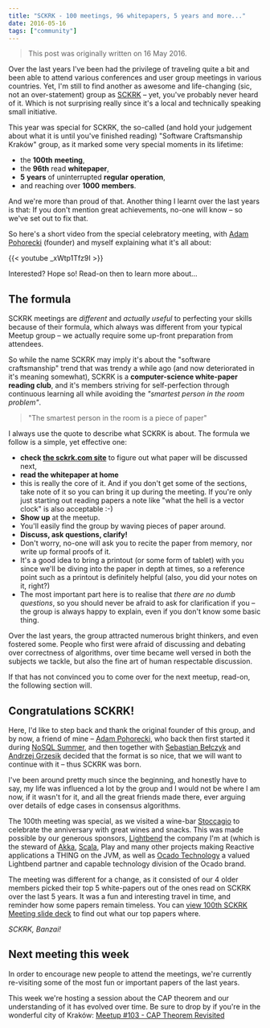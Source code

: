 ```yaml
---
title: "SCKRK - 100 meetings, 96 whitepapers, 5 years and more..."
date: 2016-05-16
tags: ["community"]
---
```


> This post was originally written on 16 May 2016.

Over the last years I've been had the privilege of traveling quite a bit and been able to attend various conferences and user group meetings in various countries. Yet, I'm still to find another as awesome and life-changing (sic, not an over-statement) group as [SCKRK](https://web.archive.org/web/20180816224526/http://sckrk.com/) – yet, you've probably never heard of it. Which is not surprising really since it's a local and technically speaking small initiative.

This year was special for SCKRK, the so-called (and hold your judgement about what it is until you've finished reading) "Software Craftsmanship Kraków" group, as it marked some very special moments in its lifetime:

* the **100th** **meeting**,
* the **96th** read **whitepaper**,
* **5** **years** of uninterrupted **regular** **operation**,
* and reaching over **1000** **members**.

And we're more than proud of that. Another thing I learnt over the last years is that: If you don't mention great achievements, no-one will know – so we've set out to fix that.

So here's a short video from the special celebratory meeting, with [Adam Pohorecki](https://web.archive.org/web/20180816224526/http://adam.pohorecki.pl/) (founder) and myself explaining what it's all about:

{{< youtube _xWtp1Tfz9I >}}

Interested? Hope so! Read-on then to learn more about...

## The formula

SCKRK meetings are _different_ and _actually useful_ to perfecting your skills because of their formula, which always was different from your typical Meetup group – we actually require some up-front preparation from attendees.

So while the name SCKRK may imply it's about the "software craftsmanship" trend that was trendy a while ago (and now deteriorated in it's meaning somewhat), SCKRK is a **computer-science white-paper reading club**, and it's members striving for self-perfection through continuous learning all while avoiding the _"smartest person in the room problem"_.

> "The smartest person in the room is a piece of paper"

I always use the quote to describe what SCKRK is about. The formula we follow is a simple, yet effective one:

* **check [the sckrk.com site](https://web.archive.org/web/20180816224526/http://sckrk.com/)** to figure out what paper will be discussed next,
* **read the whitepaper at home**
* this is really the core of it. And if you don't get some of the sections, take note of it so you can bring it up during the meeting. If you're only just starting out reading papers a note like "what the hell is a vector clock" is also acceptable :-)
* **Show up** at the meetup.
* You'll easily find the group by waving pieces of paper around.
* **Discuss, ask questions, clarify!**
* Don't worry, no-one will ask you to recite the paper from memory, nor write up formal proofs of it.
* It's a good idea to bring a printout (or some form of tablet) with you since we'll be diving into the paper in depth at times, so a reference point such as a printout is definitely helpful (also, you did your notes on it, right?)
* The most important part here is to realise that _there are no dumb questions_, so you should never be afraid to ask for clarification if you – the group is always happy to explain, even if you don't know some basic thing.

Over the last years, the group attracted numerous bright thinkers, and even fostered some. People who first were afraid of discussing and debating over correctness of algorithms, over time became well versed in both the subjects we tackle, but also the fine art of human respectable discussion.

If that has not convinced you to come over for the next meetup, read-on, the following section will.

## Congratulations SCKRK!

Here, I'd like to step back and thank the original founder of this group, and by now, a friend of mine – [Adam Pohorecki](https://web.archive.org/web/20180816224526/http://adam.pohorecki.pl/), who back then first started it during [NoSQL Summer](https://web.archive.org/web/20180816224526/http://nosqlsummer.org/), and then together with [Sebastian Bełczyk](https://web.archive.org/web/20180816224526/https://twitter.com/sbelczyk) and [Andrzej Grzesik](https://web.archive.org/web/20180816224526/http://twitter.com/ags313) decided that the format is so nice, that we will want to continue with it – thus SCKRK was born.

I've been around pretty much since the beginning, and honestly have to say, my life was influenced a lot by the group and I would not be where I am now, if it wasn't for it, and all the great friends made there, ever arguing over details of edge cases in consensus algorithms.

The 100th meeting was special, as we visited a wine-bar [Stoccagio](https://web.archive.org/web/20180816224526/https://sites.google.com/site/stoccaggiowinebar/) to celebrate the anniversary with great wines and snacks. This was made possible by our generous sponsors, [Lightbend](https://web.archive.org/web/20180816224526/http://lightbend.com/) the company I'm at (which is the steward of [Akka](https://web.archive.org/web/20180816224526/http://akka.io/), [Scala](https://web.archive.org/web/20180816224526/http://kto.so/2016/05/16/sckrk-the-ultimate-100-meetings-96-whitepapers-5-years-and-more/TODO), Play and many other projects making Reactive applications a THING on the JVM, as well as [Ocado Technology](https://web.archive.org/web/20180816224526/http://kto.so/2016/05/16/sckrk-the-ultimate-100-meetings-96-whitepapers-5-years-and-more/TODO) a valued Lightbend partner and capable technology division of the Ocado brand.

The meeting was different for a change, as it consisted of our 4 older members picked their top 5 white-papers out of the ones read on SCKRK over the last 5 years. It was a fun and interesting travel in time, and reminder how some papers remain timeless. You can [view 100th SCKRK Meeting slide deck](https://web.archive.org/web/20180816224526/http://kto.so/2016/05/16/sckrk-the-ultimate-100-meetings-96-whitepapers-5-years-and-more/TODO) to find out what our top papers where.

_SCKRK, Banzai!_

## Next meeting this week

In order to encourage new people to attend the meetings, we're currently re-visiting some of the most fun or important papers of the last years.

This week we're hosting a session about the CAP theorem and our understanding of it has evolved over time. Be sure to drop by if you're in the wonderful city of Kraków: [Meetup #103 - CAP Theorem Revisited](https://web.archive.org/web/20180816224526/http://www.meetup.com/sc-krk/events/230720787/)
